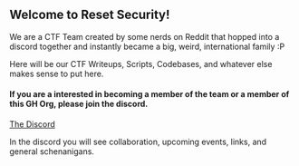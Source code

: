 <!--

**Here are some ideas to get you started:**

🙋‍♀️ A short introduction - what is your organization all about?
🌈 Contribution guidelines - how can the community get involved?
👩‍💻 Useful resources - where can the community find your docs? Is there anything else the community should know?
🍿 Fun facts - what does your team eat for breakfast?
🧙 Remember, you can do mighty things with the power of [Markdown](https://docs.github.com/github/writing-on-github/getting-started-with-writing-and-formatting-on-github/basic-writing-and-formatting-syntax)
-->

## Welcome to Reset Security!

We are a CTF Team created by some nerds on Reddit that hopped into a discord together and instantly became a big, weird, international family :P 

Here will be our CTF Writeups, Scripts, Codebases, and whatever else makes sense to put here. 

#### If you are a interested in becoming a member of the team or a member of this GH Org, please join the discord. 
[The Discord](https://discord.gg/TfAH9zQz)

In the discord you will see collaboration, upcoming events, links, and general schenanigans. 
